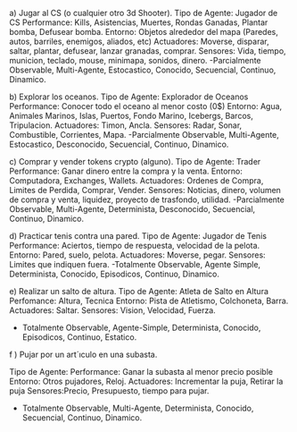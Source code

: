 a) Jugar al CS (o cualquier otro 3d Shooter).
Tipo de Agente: Jugador de CS
Performance: Kills, Asistencias, Muertes, Rondas Ganadas, Plantar bomba, Defusear bomba.
Entorno: Objetos alrededor del mapa (Paredes, autos, barriles, enemigos, aliados, etc)
Actuadores: Moverse, disparar, saltar, plantar, defusear, lanzar granadas, comprar.
Sensores: Vida, tiempo, municion, teclado, mouse, minimapa, sonidos, dinero.
-Parcialmente Observable, Multi-Agente, Estocastico, Conocido, Secuencial, Continuo, Dinamico.

b) Explorar los oceanos.
Tipo de Agente: Explorador de Oceanos
Performance: Conocer todo el oceano al menor costo (0$)
Entorno: Agua, Animales Marinos, Islas, Puertos, Fondo Marino, Icebergs, Barcos, Tripulacion.
Actuadores: Timon, Ancla.
Sensores: Radar, Sonar, Combustible, Corrientes, Mapa.
-Parcialmente Observable, Multi-Agente, Estocastico, Desconocido, Secuencial, Continuo, Dinamico.

c) Comprar y vender tokens crypto (alguno).
Tipo de Agente: Trader
Performance: Ganar dinero entre la compra y la venta.
Entorno: Computadora, Exchanges, Wallets.
Actuadores: Ordenes de Compra, Limites de Perdida, Comprar, Vender.
Sensores: Noticias, dinero, volumen de compra y venta, liquidez, proyecto de trasfondo, utilidad.
-Parcialmente Observable, Multi-Agente, Determinista, Desconocido, Secuencial, Continuo, Dinamico.

d) Practicar tenis contra una pared.
Tipo de Agente: Jugador de Tenis
Performance: Aciertos, tiempo de respuesta, velocidad de la pelota.
Entorno: Pared, suelo, pelota.
Actuadores: Moverse, pegar.
Sensores: Limites que indiquen fuera.
-Totalmente Observable, Agente Simple, Determinista, Conocido, Episodicos, Continuo, Dinamico.

e) Realizar un salto de altura.
Tipo de Agente: Atleta de Salto en Altura
Perfomance: Altura, Tecnica
Entorno: Pista de Atletismo, Colchoneta, Barra.
Actuadores: Saltar.
Sensores: Vision, Velocidad, Fuerza.
- Totalmente Observable, Agente-Simple, Determinista, Conocido, Episodicos, Continuo, Estatico.

f ) Pujar por un art´ıculo en una subasta.

Tipo de Agente:
Performance: Ganar la subasta al menor precio posible
Entorno: Otros pujadores, Reloj.
Actuadores: Incrementar la puja, Retirar la puja
Sensores:Precio, Presupuesto, tiempo para pujar.
- Totalmente Observable, Multi-Agente, Determinista, Conocido, Secuencial, Continuo, Dinamico.







